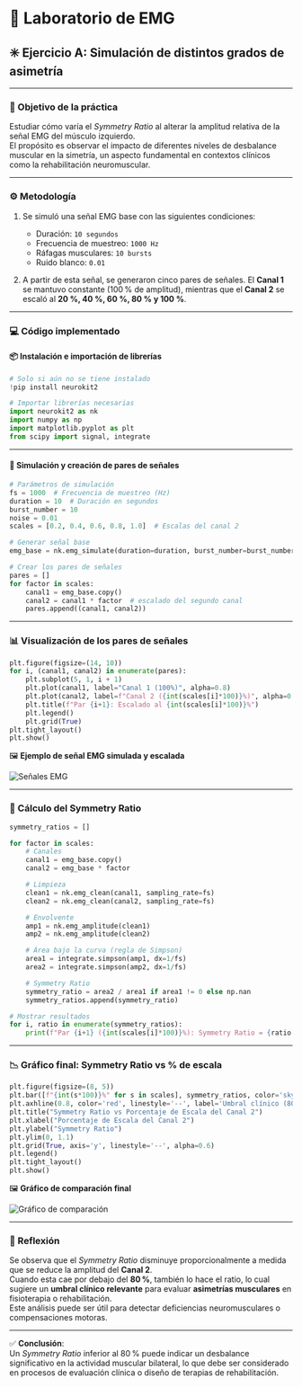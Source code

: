 # 🧪 Laboratorio de EMG

## ✳️ Ejercicio A: Simulación de distintos grados de asimetría

---

### 🎯 Objetivo de la práctica

Estudiar cómo varía el *Symmetry Ratio* al alterar la amplitud relativa de la señal EMG del músculo izquierdo.  
El propósito es observar el impacto de diferentes niveles de desbalance muscular en la simetría, un aspecto fundamental en contextos clínicos como la rehabilitación neuromuscular.

---

### ⚙️ Metodología

1. Se simuló una señal EMG base con las siguientes condiciones:
   - Duración: `10 segundos`
   - Frecuencia de muestreo: `1000 Hz`
   - Ráfagas musculares: `10 bursts`
   - Ruido blanco: `0.01`
   
2. A partir de esta señal, se generaron cinco pares de señales. El **Canal 1** se mantuvo constante (100 % de amplitud), mientras que el **Canal 2** se escaló al **20 %, 40 %, 60 %, 80 % y 100 %**.

---

### 💻 Código implementado

#### 📦 Instalación e importación de librerías

```python
# Solo si aún no se tiene instalado
!pip install neurokit2

# Importar librerías necesarias
import neurokit2 as nk
import numpy as np
import matplotlib.pyplot as plt
from scipy import signal, integrate
```

---

#### 🧠 Simulación y creación de pares de señales

```python
# Parámetros de simulación
fs = 1000  # Frecuencia de muestreo (Hz)
duration = 10  # Duración en segundos
burst_number = 10
noise = 0.01
scales = [0.2, 0.4, 0.6, 0.8, 1.0]  # Escalas del canal 2

# Generar señal base
emg_base = nk.emg_simulate(duration=duration, burst_number=burst_number, noise=noise, sampling_rate=fs)

# Crear los pares de señales
pares = []
for factor in scales:
    canal1 = emg_base.copy()
    canal2 = canal1 * factor  # escalado del segundo canal
    pares.append((canal1, canal2))
```

---

### 📊 Visualización de los pares de señales

```python
plt.figure(figsize=(14, 10))
for i, (canal1, canal2) in enumerate(pares):
    plt.subplot(5, 1, i + 1)
    plt.plot(canal1, label="Canal 1 (100%)", alpha=0.8)
    plt.plot(canal2, label=f"Canal 2 ({int(scales[i]*100)}%)", alpha=0.8)
    plt.title(f"Par {i+1}: Escalado al {int(scales[i]*100)}%")
    plt.legend()
    plt.grid(True)
plt.tight_layout()
plt.show()
```

🖼️ **Ejemplo de señal EMG simulada y escalada**

![Señales EMG](./Imágenes%20en%20el%20anexo/Senales_EMG.png)

---

### 🧮 Cálculo del Symmetry Ratio

```python
symmetry_ratios = []

for factor in scales:
    # Canales
    canal1 = emg_base.copy()
    canal2 = emg_base * factor

    # Limpieza
    clean1 = nk.emg_clean(canal1, sampling_rate=fs)
    clean2 = nk.emg_clean(canal2, sampling_rate=fs)

    # Envolvente
    amp1 = nk.emg_amplitude(clean1)
    amp2 = nk.emg_amplitude(clean2)

    # Área bajo la curva (regla de Simpson)
    area1 = integrate.simpson(amp1, dx=1/fs)
    area2 = integrate.simpson(amp2, dx=1/fs)

    # Symmetry Ratio
    symmetry_ratio = area2 / area1 if area1 != 0 else np.nan
    symmetry_ratios.append(symmetry_ratio)

# Mostrar resultados
for i, ratio in enumerate(symmetry_ratios):
    print(f"Par {i+1} ({int(scales[i]*100)}%): Symmetry Ratio = {ratio:.3f}")
```

---

### 📉 Gráfico final: Symmetry Ratio vs % de escala

```python
plt.figure(figsize=(8, 5))
plt.bar([f"{int(s*100)}%" for s in scales], symmetry_ratios, color='skyblue', edgecolor='black')
plt.axhline(0.8, color='red', linestyle='--', label='Umbral clínico (80%)')
plt.title("Symmetry Ratio vs Porcentaje de Escala del Canal 2")
plt.xlabel("Porcentaje de Escala del Canal 2")
plt.ylabel("Symmetry Ratio")
plt.ylim(0, 1.1)
plt.grid(True, axis='y', linestyle='--', alpha=0.6)
plt.legend()
plt.tight_layout()
plt.show()
```

🖼️ **Gráfico de comparación final**

![Gráfico de comparación](./Imágenes%20en%20el%20anexo/Comparacion.png)

---

### 🧠 Reflexión

Se observa que el *Symmetry Ratio* disminuye proporcionalmente a medida que se reduce la amplitud del **Canal 2**.  
Cuando esta cae por debajo del **80 %**, también lo hace el ratio, lo cual sugiere un **umbral clínico relevante** para evaluar **asimetrías musculares** en fisioterapia o rehabilitación.  
Este análisis puede ser útil para detectar deficiencias neuromusculares o compensaciones motoras.

---

✅ **Conclusión**:  
Un *Symmetry Ratio* inferior al 80 % puede indicar un desbalance significativo en la actividad muscular bilateral, lo que debe ser considerado en procesos de evaluación clínica o diseño de terapias de rehabilitación.
